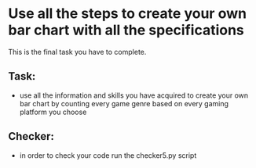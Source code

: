 # Use all the steps to create your own bar chart with all the specifications

This is the final task you have to complete.

## Task:
- use all the information and skills you have acquired to create your own bar chart
by counting every game genre based on every gaming platform you choose

## Checker:
- in order to check your code run the checker5.py script

